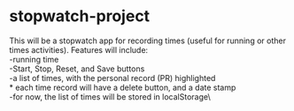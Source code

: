 # stopwatch-project
 This will be a stopwatch app for recording times (useful for running or other times activities). Features will include:\
 -running time\
 -Start, Stop, Reset, and Save buttons\
 -a list of times, with the personal record (PR) highlighted\
    * each time record will have a delete button, and a date stamp\
 -for now, the list of times will be stored in localStorage\
